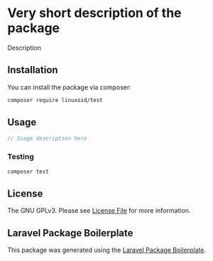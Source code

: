 # Very short description of the package

Description

## Installation

You can install the package via composer:

```bash
composer require linuxoid/test
```

## Usage

```php
// Usage description here
```

### Testing

```bash
composer test
```

## License

The GNU GPLv3. Please see [License File](LICENSE.md) for more information.

## Laravel Package Boilerplate

This package was generated using the [Laravel Package Boilerplate](https://laravelpackageboilerplate.com).
